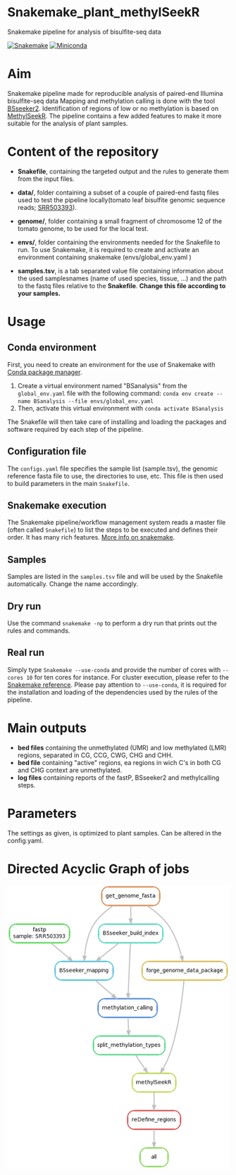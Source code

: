 # Snakemake_plant_methylSeekR
Snakemake pipeline for analysis of bisulfite-seq data

[![Snakemake](https://img.shields.io/badge/snakemake-≥5.2.0-brightgreen.svg)](https://snakemake.bitbucket.io)
[![Miniconda](https://img.shields.io/badge/miniconda-blue.svg)](https://conda.io/miniconda)


# Aim

Snakemake pipeline made for reproducible analysis of paired-end Illumina bisulfite-seq data
Mapping and methylation calling is done with the tool [BSseeker2](https://guoweilong.github.io/BS_Seeker2/index.html).
Identification of regions of low or no methylation is based on [MethylSeekR](https://bioconductor.org/packages/release/bioc/html/MethylSeekR.html). The pipeline contains a few added features to make it more suitable for the analysis of plant samples.



# Content of the repository

- **Snakefile**, containing the targeted output and the rules to generate them from the input files.

- **data/**, folder containing a subset of a couple of paired-end fastq files used to test the pipeline locally(tomato leaf bisulfite genomic sequence reads; [SRR503393](https://www.ncbi.nlm.nih.gov/sra/?term=SRR503393)).

- **genome/**, folder containing a small fragment of chromosome 12 of the tomato genome, to be used for the local test.

- **envs/**, folder containing the environments needed for the Snakefile to run. To use Snakemake, it is required to create and activate an environment containing snakemake (envs/global_env.yaml )

- **samples.tsv**, is a tab separated value file containing information about the used samplesnames (name of used species, tissue, ...) and the path to the fastq files relative to the **Snakefile**. **Change this file according to your samples.**


# Usage

## Conda environment

First, you need to create an environment for the use of Snakemake with [Conda package manager](https://conda.io/docs/using/envs.html).
1. Create a virtual environment named "BSanalysis" from the `global_env.yaml` file with the following command: `conda env create --name BSanalysis --file envs/global_env.yaml`
2. Then, activate this virtual environment with `conda activate BSanalysis`

The Snakefile will then take care of installing and loading the packages and software required by each step of the pipeline.

## Configuration file
The `configs.yaml` file specifies the sample list (sample.tsv), the genomic reference fasta file to use, the directories to use, etc. This file is then used to build parameters in the main `Snakefile`.

## Snakemake execution
The Snakemake pipeline/workflow management system reads a master file (often called `Snakefile`) to list the steps to be executed and defines their order.
It has many rich features. [More info on snakemake](https://snakemake.readthedocs.io/en/stable/).

## Samples
Samples are listed in the `samples.tsv` file and will be used by the Snakefile automatically. Change the name accordingly.

## Dry run
Use the command `snakemake -np` to perform a dry run that prints out the rules and commands.

## Real run
Simply type `Snakemake --use-conda` and provide the number of cores with `--cores 10` for ten cores for instance.
For cluster execution, please refer to the [Snakemake reference](https://snakemake.readthedocs.io/en/stable/executable.html#cluster-execution).
Please pay attention to `--use-conda`, it is required for the installation and loading of the dependencies used by the rules of the pipeline.

# Main outputs
- **bed files** containing the unmethylated (UMR) and low methylated (LMR) regions, separated in CG, CCG, CWG, CHG and CHH.
- **bed file** containing "active" regions, ea regions in wich C's in both CG and CHG context are unmethylated.
- **log files** containing reports of the fastP, BSseeker2 and methylcalling steps.

# Parameters

The settings as given, is optimized to plant samples. Can be altered in the config.yaml.


# Directed Acyclic Graph of jobs
![dag](./dag.png)

